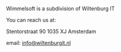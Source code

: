 Wimmelsoft is a subdivision of Wiltenburg IT

You can reach us at:

Stentorstraat 90
1035 XJ Amsterdam

email: info@wiltenburgit.nl
